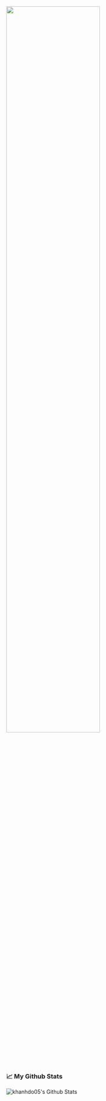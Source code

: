 ## <img src="https://readme-typing-svg.demolab.com?font=Inconsolata&weight=500&size=50&duration=4000&pause=300&color=FF75B5&center=false&vCenter=true&multiline=true&repeat=false&random=false&width=1300&height=140&lines=Hi+there+✨;I'm+Khanh%2C+a+tech+goblin+and+magical+girl+wannabe+%E2%9C%A9" width="70%" />
<br><br>

  <h3>📈 My Github Stats</h3>

  <p align="left"> <img src="https://github-readme-stats-khanhdo05s-projects.vercel.app/api?username=khanhdo05&show_icons=true&theme=panda" alt="khanhdo05's Github Stats" />

<!--
**khanhdo05/khanhdo05** is a ✨ _special_ ✨ repository because its `README.md` (this file) appears on your GitHub profile.

Here are some ideas to get you started:

- 🔭 I’m currently working on ...
- 🌱 I’m currently learning ...
- 👯 I’m looking to collaborate on ...
- 🤔 I’m looking for help with ...
- 💬 Ask me about ...
- 📫 How to reach me: ...
- 😄 Pronouns: ...
- ⚡ Fun fact: ...
-->
